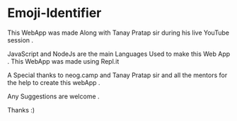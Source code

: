 # Emoji-Identifier
This WebApp was made Along with Tanay Pratap sir during his live YouTube session .

JavaScript and NodeJs are the main Languages Used to make this Web App .
This WebApp was made using Repl.it

A Special thanks to neog.camp and Tanay Pratap sir and all the mentors for the help to create this webApp .

Any Suggestions are welcome .

Thanks :)
